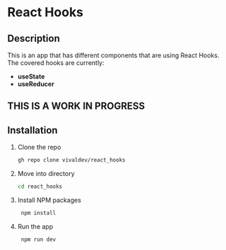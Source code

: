# React Hooks

## Description

This is an app that has different components that are using React Hooks. The covered hooks are currently:
* **useState**
* **useReducer**

## THIS IS A WORK IN PROGRESS

## Installation

1. Clone the repo
   ```sh
   gh repo clone vivaldev/react_hooks
    ```
2. Move into directory
   ```sh
   cd react_hooks
   ```
3. Install NPM packages
   ```sh
    npm install
    ```
4. Run the app
    ```sh
     npm run dev
     ``` 

